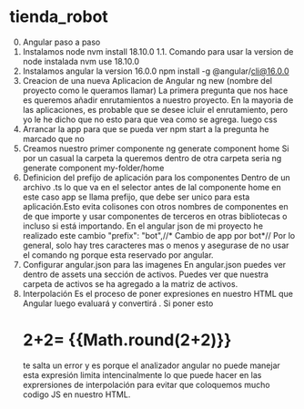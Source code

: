 # tienda_robot
0. Angular paso a paso
1. Instalamos node 
    nvm install 18.10.0
    1.1. Comando para usar la version de node instalada
        nvm use 18.10.0
2. Instalamos angular la version 16.0.0
    npm install -g @angular/cli@16.0.0
3. Creacion de una nueva Aplicacion de Angular
    ng new (nombre del proyecto como le queramos llamar)
        La primera pregunta que nos hace es queremos añadir enrutamientos a nuestro proyecto. En la mayoria de las aplicaciones, es probable que se desee icluir el enrutamiento, pero yo le he dicho que no esto para que vea como se agrega.
        luego css
4. Arrancar la app para que se pueda ver
    npm start a la pregunta he marcado que no
5. Creamos nuestro primer componente
    ng generate component home
    Si por un casual la carpeta la queremos dentro de otra carpeta seria  ng generate component my-folder/home
6. Definicion del prefijo de aplicación para los componentes
    Dentro de un archivo .ts lo que va en el selector antes de lal componente home en este caso app se llama prefijo, que debe ser unico para esta aplicación.Esto evita colisones con otros nombres de componentes en de que importe y usar componentes de terceros en otras bibliotecas o incluso si está importando.
    En el angular json de mi proyecto he realizado este cambio "prefix": "bot",//* Cambio de app por bot*//
    Por lo general, solo hay tres caracteres mas o menos y asegurase de no usar el comando ng porque esta reservado por angular. 
7. Configurar angular.json para las imagenes 
    En angular.json puedes ver dentro de assets una sección de activos. Puedes ver que nuestra carpeta de activos se ha agregado a la matriz de activos.
8. Interpolación
Es el proceso de poner expresiones en nuestro HTML que Angular luego evaluará y convertirá .
    Si poner esto <h1>2+2= {{Math.round(2+2)}}</h1> te salta un error y es porque el analizador angular no puede manejar esta expresión limita intencinalmente lo que puede hacer en las exprersiones de interpolación para evitar que coloquemos mucho codigo JS en nuestro HTML.